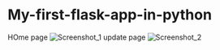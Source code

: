 # My-first-flask-app-in-python
HOme page
![Screenshot_1](https://user-images.githubusercontent.com/37837514/86529677-6b413080-bed4-11ea-9793-867df126c140.png)
update page 
![Screenshot_2](https://user-images.githubusercontent.com/37837514/86529678-6c725d80-bed4-11ea-8313-2cb8ca6b74c5.png)

